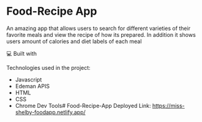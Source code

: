 # Food-Recipe App

An amazing app that allows users to search for different varieties of their favorite meals and view 
the recipe of how its prepared. In addition it shows users amount of calories and diet labels of each meal

  
  
💻 Built with

Technologies used in the project:

*   Javascript
*   Edeman APIS
*   HTML
*   CSS
*   Chrome Dev Tools# Food-Recipe-App
Deployed Link: https://miss-shelby-foodapp.netlify.app/

